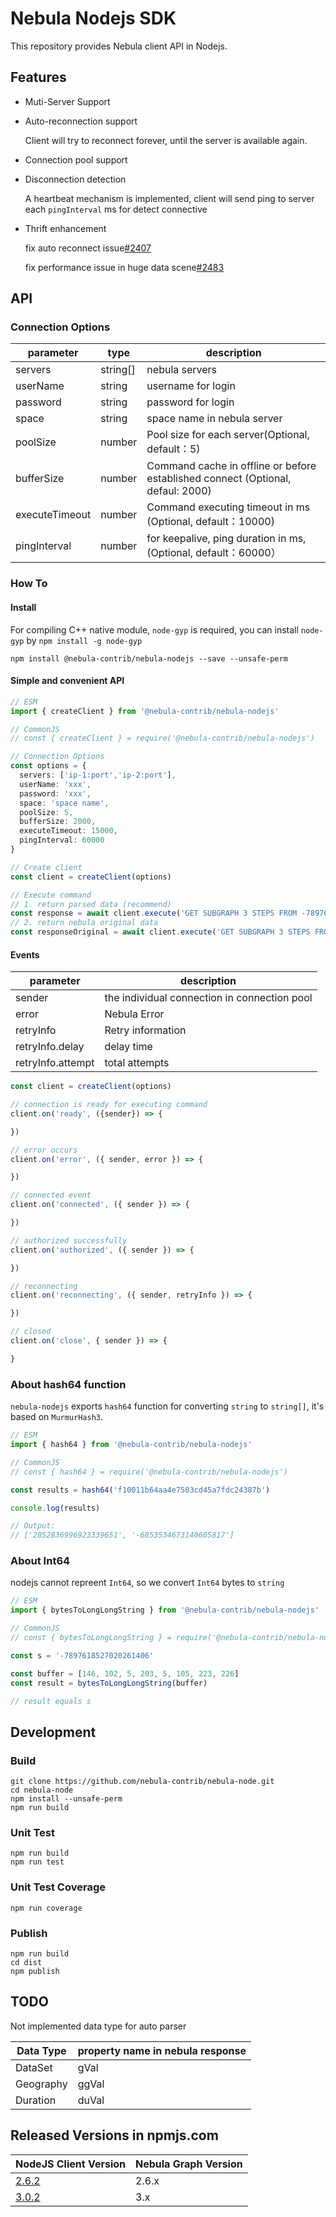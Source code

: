 # Nebula Nodejs SDK

This repository provides Nebula client API in Nodejs.

## Features

- Muti-Server Support
- Auto-reconnection support

  Client will try to reconnect forever, until the server is available again.  

- Connection pool support
- Disconnection detection

  A heartbeat mechanism is implemented, client will send ping to server each `pingInterval` ms for detect connective

- Thrift enhancement

  fix auto reconnect issue[#2407](https://github.com/apache/thrift/pull/2407)  

  fix performance issue in huge data scene[#2483](https://github.com/apache/thrift/pull/2483)

## API

### Connection Options

| parameter      | type     | description                                                                     |
| -------------- | -------- | ------------------------------------------------------------------------------- |
| servers        | string[] | nebula servers                                                                  |
| userName       | string   | username for login                                                              |
| password       | string   | password for login                                                              |
| space          | string   | space name in nebula server                                                     |
| poolSize       | number   | Pool size for each server(Optional, default：5)                                 |
| bufferSize     | number   | Command cache in offline or before established connect (Optional, defaul: 2000) |
| executeTimeout | number   | Command executing timeout in ms (Optional, default：10000)                      |
| pingInterval   | number   | for keepalive, ping duration in ms, (Optional, default：60000）                 |

### How To

#### Install

For compiling C++ native module, `node-gyp` is required, you can install `node-gyp` by `npm install -g node-gyp`

```shell
npm install @nebula-contrib/nebula-nodejs --save --unsafe-perm
```

#### Simple and convenient API

```typescript
// ESM
import { createClient } from '@nebula-contrib/nebula-nodejs'

// CommonJS
// const { createClient } = require('@nebula-contrib/nebula-nodejs')

// Connection Options
const options = {
  servers: ['ip-1:port','ip-2:port'],
  userName: 'xxx',
  password: 'xxx',
  space: 'space name',
  poolSize: 5,
  bufferSize: 2000,
  executeTimeout: 15000,
  pingInterval: 60000
}

// Create client
const client = createClient(options)

// Execute command
// 1. return parsed data (recommend)
const response = await client.execute('GET SUBGRAPH 3 STEPS FROM -7897618527020261406')
// 2. return nebula original data
const responseOriginal = await client.execute('GET SUBGRAPH 3 STEPS FROM -7897618527020261406', true)

```

#### Events

| parameter         | description                                  |
| ----------------- | -------------------------------------------- |
| sender            | the individual connection in connection pool |
| error             | Nebula Error                                 |
| retryInfo         | Retry information                            |
| retryInfo.delay   | delay time                                   |
| retryInfo.attempt | total attempts                               |

```javascript
const client = createClient(options)

// connection is ready for executing command
client.on('ready', ({sender}) => {

})

// error occurs
client.on('error', ({ sender, error }) => {

})

// connected event
client.on('connected', ({ sender }) => {

})

// authorized successfully
client.on('authorized', ({ sender }) => {

})

// reconnecting
client.on('reconnecting', ({ sender, retryInfo }) => {

})

// closed
client.on('close', { sender }) => {

}
```

### About hash64 function

`nebula-nodejs` exports `hash64` function for converting `string` to `string[]`, it's based on `MurmurHash3`.

```javascript
// ESM
import { hash64 } from '@nebula-contrib/nebula-nodejs'

// CommonJS
// const { hash64 } = require('@nebula-contrib/nebula-nodejs')

const results = hash64('f10011b64aa4e7503cd45a7fdc24387b')

console.log(results)

// Output:
// ['2852836996923339651', '-6853534673140605817']
```

### About Int64

nodejs cannot repreent `Int64`, so we convert `Int64` bytes to `string`

```javascript
// ESM
import { bytesToLongLongString } from '@nebula-contrib/nebula-nodejs'

// CommonJS
// const { bytesToLongLongString } = require('@nebula-contrib/nebula-nodejs')

const s = '-7897618527020261406'

const buffer = [146, 102, 5, 203, 5, 105, 223, 226]
const result = bytesToLongLongString(buffer)

// result equals s
```

## Development

### Build

```shell
git clone https://github.com/nebula-contrib/nebula-node.git
cd nebula-node
npm install --unsafe-perm
npm run build
```

### Unit Test

```shell
npm run build
npm run test
```

### Unit Test Coverage

```shell
npm run coverage
```

### Publish

```shell
npm run build
cd dist
npm publish
```

## TODO

Not implemented data type for auto parser

| Data Type | property name in nebula response |
| --------- | -------------------------------- |
| DataSet   | gVal                             |
| Geography | ggVal                            |
| Duration  | duVal                            |

## Released Versions in npmjs.com

| NodeJS Client Version | Nebula Graph Version  |
| --------------------- | --------------------- |
| [2.6.2](https://www.npmjs.com/package/@nebula-contrib/nebula-nodejs/v/2.6.2)                 | 2.6.x                 |
| [3.0.2](https://www.npmjs.com/package/@nebula-contrib/nebula-nodejs/v/3.0.2)                 | 3.x           |
